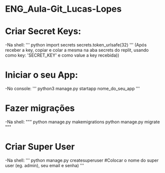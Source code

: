 # ENG_Aula-Git_Lucas-Lopes

# Criar Secret Keys:
-Na shell:
'''
python
import secrets
secrets.token_urlsafe(32)
'''
(Após receber a key, copiar e colar a mesma na aba secrets do replit, usando como key: 'SECRET_KEY' e como value a key recebida))

# Iniciar o seu App:
-No console:
'''
python3 manage.py startapp nome_do_seu_app
'''

# Fazer migrações
-Na shell:
"""
python manage.py makemigrations
python manage.py migrate
"""

# Criar Super User
-Na shell:
'''
python manage.py createsuperuser
#Colocar o nome do super user (eg. admin), seu email e senha)
'''
